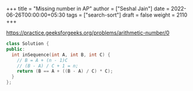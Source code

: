 +++
title = "Missing number in AP"
author = ["Seshal Jain"]
date = 2022-06-26T00:00:00+05:30
tags = ["search-sort"]
draft = false
weight = 2110
+++

<https://practice.geeksforgeeks.org/problems/arithmetic-number/0>

```cpp
class Solution {
public:
  int inSequence(int A, int B, int C) {
    // B = A + (n - 1)C
    // (B - A) / C + 1 = n;
    return (B == A + ((B - A) / C) * C);
  }
};
```
